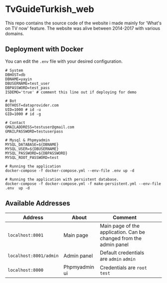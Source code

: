 # TvGuideTurkish_web

This repo contains the source code of the website i made mainly for 'What's on TV now' feature. The website was alive between 2014-2017 with various domains.

## Deployment with Docker

You can edit the `.env` file with your desired configuration.

```
# System
DBHOST=db
DBNAME=yayin
DBUSERNAME=test_user
DBPASSWORD=test_pass
ISDEMO='true' # comment this line out if deploying for demo

# Bot
BOTHOST=dataprovider.com
UID=1000 # id -u
GID=1000 # id -g

# Contact
GMAILADDRESS=testuser@gmail.com
GMAILPASSWORD=testuserpass

# Mysql & Phpmyadmin
MYSQL_DATABASE=${DBNAME}
MYSQL_USER=${DBUSERNAME}
MYSQL_PASSWORD=${DBPASSWORD}
MYSQL_ROOT_PASSWORD=test
```

```
# Running the application
docker-compose -f docker-compose.yml --env-file .env up -d

# Running the application with persistent database.
docker-compose -f docker-compose.yml -f make-persistent.yml --env-file .env  up -d
```

## Available Addresses

| Address |  About | Comment  |   |   |
|---|---|---|---|---|
|  ``localhost:8001``  | Main page  |  Main page of the application. Can be changed from the admin panel |   |   |
|  ``localhost:8001/admin`` |  Admin panel | Default credentials are  `admin` `admin`  |   |   |
|  ``localhost:8000`` | Phpmyadmin ui  | Credentials are `root` `test`  |   |   |